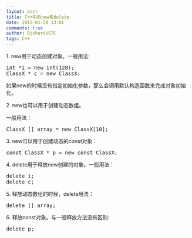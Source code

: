 ```yaml
---
layout: post
title: C++中的new和delete
date: 2013-01-28 13:01
comments: true
author: RichardUSTC
tags: C++
---
```

<p>1. new用于动态创建对象。一般用法:</p>
<div class="cnblogs_Highlighter">
<pre class="brush:cpp;gutter:false;">int *i = new int(128);
ClassX * c = new ClassX;
</pre>
</div>
<p>如果new的时候没有指定初始化参数，那么会调用默认构造函数来完成对象初始化。</p>
<p>2. new也可以用于创建动态数组。</p>
<p>一般用法：</p>
<div class="cnblogs_Highlighter">
<pre class="brush:cpp;gutter:false;">ClassX [] array = new ClassX[10];</pre>
</div>
<p>3. new可以用于创建动态的const对象：</p>
<div class="cnblogs_Highlighter">
<pre class="brush:cpp;gutter:false;">const ClassX * p = new const ClassX;</pre>
</div>
<p>4. delete用于释放new创建的对象。一般用法：</p>
<div class="cnblogs_Highlighter">
<pre class="brush:cpp;gutter:false;">delete i;
delete c;</pre>
</div>
<p>5. 释放动态数组的时候，delete用法：</p>
<div class="cnblogs_Highlighter">
<pre class="brush:cpp;gutter:false;">delete [] array;</pre>
</div>
<p>6. 释放const对象。与一般释放方法没有区别:</p>
<div class="cnblogs_Highlighter">
<pre class="brush:cpp;gutter:false;">delete p;
</pre>
</div>
<p>&nbsp;</p>